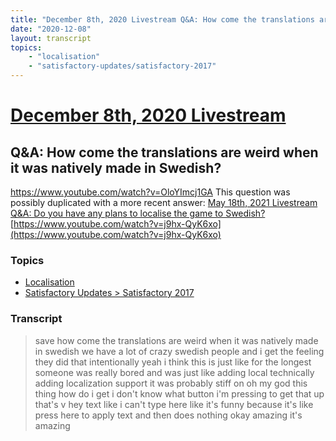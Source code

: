 ```yaml
---
title: "December 8th, 2020 Livestream Q&A: How come the translations are weird when it was natively made in Swedish?"
date: "2020-12-08"
layout: transcript
topics:
    - "localisation"
    - "satisfactory-updates/satisfactory-2017"
---
```

# [December 8th, 2020 Livestream](../2020-12-08.md)
## Q&A: How come the translations are weird when it was natively made in Swedish?
https://www.youtube.com/watch?v=OloYImcj1GA
This question was possibly duplicated with a more recent answer: [May 18th, 2021 Livestream Q&A: Do you have any plans to localise the game to Swedish?](./yt-j9hx-QyK6xo.md) [https://www.youtube.com/watch?v=j9hx-QyK6xo](https://www.youtube.com/watch?v=j9hx-QyK6xo)


### Topics
* [Localisation](../topics/localisation.md)
* [Satisfactory Updates > Satisfactory 2017](../topics/satisfactory-updates/satisfactory-2017.md)

### Transcript

> save how come the translations are weird when it was natively made in swedish we have a lot of crazy swedish people and i get the feeling they did that intentionally yeah i think this is just like for the longest someone was really bored and was just like adding local technically adding localization support it was probably stiff on oh my god this thing how do i get i don't know what button i'm pressing to get that up that's v hey text like i can't type here like it's funny because it's like press here to apply text and then does nothing okay amazing it's amazing
